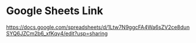 # Google Sheets Link
https://docs.google.com/spreadsheets/d/1Ltw7N9ggcFA4Wa6sZV2ce8dunSYQ6JZCm2b6_xfKqy4/edit?usp=sharing
